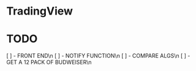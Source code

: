 # TradingView


# TODO
[ ] - FRONT END\n
[ ] - NOTIFY FUNCTION\n
[ ] - COMPARE ALGS\n
[ ] - GET A 12 PACK OF BUDWEISER\n
